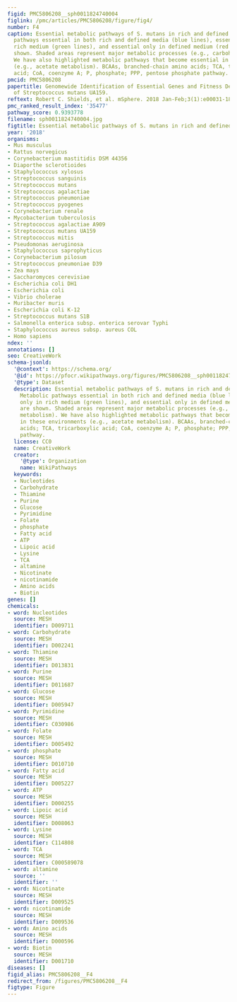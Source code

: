 ```yaml
---
figid: PMC5806208__sph0011824740004
figlink: /pmc/articles/PMC5806208/figure/fig4/
number: F4
caption: Essential metabolic pathways of S. mutans in rich and defined media. Metabolic
  pathways essential in both rich and defined media (blue lines), essential only in
  rich medium (green lines), and essential only in defined medium (red lines) are
  shown. Shaded areas represent major metabolic processes (e.g., carbohydrate metabolism).
  We have also highlighted metabolic pathways that become essential in these environments
  (e.g., acetate metabolism). BCAAs, branched-chain amino acids; TCA, tricarboxylic
  acid; CoA, coenzyme A; P, phosphate; PPP, pentose phosphate pathway.
pmcid: PMC5806208
papertitle: Genomewide Identification of Essential Genes and Fitness Determinants
  of Streptococcus mutans UA159.
reftext: Robert C. Shields, et al. mSphere. 2018 Jan-Feb;3(1):e00031-18.
pmc_ranked_result_index: '35477'
pathway_score: 0.9393778
filename: sph0011824740004.jpg
figtitle: Essential metabolic pathways of S. mutans in rich and defined media
year: '2018'
organisms:
- Mus musculus
- Rattus norvegicus
- Corynebacterium mastitidis DSM 44356
- Diaporthe sclerotioides
- Staphylococcus xylosus
- Streptococcus sanguinis
- Streptococcus mutans
- Streptococcus agalactiae
- Streptococcus pneumoniae
- Streptococcus pyogenes
- Corynebacterium renale
- Mycobacterium tuberculosis
- Streptococcus agalactiae A909
- Streptococcus mutans UA159
- Streptococcus mitis
- Pseudomonas aeruginosa
- Staphylococcus saprophyticus
- Corynebacterium pilosum
- Streptococcus pneumoniae D39
- Zea mays
- Saccharomyces cerevisiae
- Escherichia coli DH1
- Escherichia coli
- Vibrio cholerae
- Muribacter muris
- Escherichia coli K-12
- Streptococcus mutans S1B
- Salmonella enterica subsp. enterica serovar Typhi
- Staphylococcus aureus subsp. aureus COL
- Homo sapiens
ndex: ''
annotations: []
seo: CreativeWork
schema-jsonld:
  '@context': https://schema.org/
  '@id': https://pfocr.wikipathways.org/figures/PMC5806208__sph0011824740004.html
  '@type': Dataset
  description: Essential metabolic pathways of S. mutans in rich and defined media.
    Metabolic pathways essential in both rich and defined media (blue lines), essential
    only in rich medium (green lines), and essential only in defined medium (red lines)
    are shown. Shaded areas represent major metabolic processes (e.g., carbohydrate
    metabolism). We have also highlighted metabolic pathways that become essential
    in these environments (e.g., acetate metabolism). BCAAs, branched-chain amino
    acids; TCA, tricarboxylic acid; CoA, coenzyme A; P, phosphate; PPP, pentose phosphate
    pathway.
  license: CC0
  name: CreativeWork
  creator:
    '@type': Organization
    name: WikiPathways
  keywords:
  - Nucleotides
  - Carbohydrate
  - Thiamine
  - Purine
  - Glucose
  - Pyrimidine
  - Folate
  - phosphate
  - Fatty acid
  - ATP
  - Lipoic acid
  - Lysine
  - TCA
  - altamine
  - Nicotinate
  - nicotinamide
  - Amino acids
  - Biotin
genes: []
chemicals:
- word: Nucleotides
  source: MESH
  identifier: D009711
- word: Carbohydrate
  source: MESH
  identifier: D002241
- word: Thiamine
  source: MESH
  identifier: D013831
- word: Purine
  source: MESH
  identifier: D011687
- word: Glucose
  source: MESH
  identifier: D005947
- word: Pyrimidine
  source: MESH
  identifier: C030986
- word: Folate
  source: MESH
  identifier: D005492
- word: phosphate
  source: MESH
  identifier: D010710
- word: Fatty acid
  source: MESH
  identifier: D005227
- word: ATP
  source: MESH
  identifier: D000255
- word: Lipoic acid
  source: MESH
  identifier: D008063
- word: Lysine
  source: MESH
  identifier: C114808
- word: TCA
  source: MESH
  identifier: C000589078
- word: altamine
  source: ''
  identifier: ''
- word: Nicotinate
  source: MESH
  identifier: D009525
- word: nicotinamide
  source: MESH
  identifier: D009536
- word: Amino acids
  source: MESH
  identifier: D000596
- word: Biotin
  source: MESH
  identifier: D001710
diseases: []
figid_alias: PMC5806208__F4
redirect_from: /figures/PMC5806208__F4
figtype: Figure
---
```

